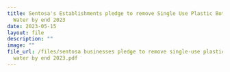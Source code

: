 ```yaml
---
title: Sentosa's Establishments pledge to remove Single Use Plastic Bottled
  Water by end 2023
date: 2023-05-15
layout: file
description: ""
image: ""
file_url: /files/sentosa businesses pledge to remove single-use plastic bottled
  water by end 2023.pdf
---
```

